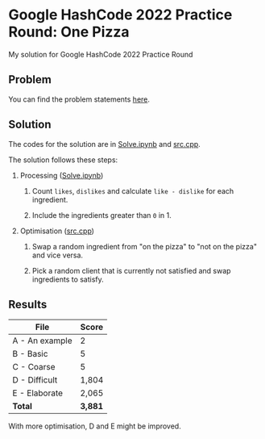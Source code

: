 # Google HashCode 2022 Practice Round: One Pizza
My solution for Google HashCode 2022 Practice Round

## Problem
You can find the problem statements [here](https://codingcompetitions.withgoogle.com/hashcode/round/00000000008f5ca9/00000000008f6f33).

## Solution

The codes for the solution are in [Solve.ipynb](notebook/Solve.ipynb) and [src.cpp](src.cpp).

The solution follows these steps:

1. Processing ([Solve.ipynb](notebook/Solve.ipynb))

   1. Count ```likes```, ```dislikes``` and calculate ```like - dislike``` for each ingredient.
   
   2. Include the ingredients greater than ```0``` in 1.
   
2. Optimisation ([src.cpp](src.cpp))

   1. Swap a random ingredient from "on the pizza" to "not on the pizza" and vice versa.

   2. Pick a random client that is currently not satisfied and swap ingredients to satisfy.


## Results
| File  | Score |
| ------------- | ------------- |
| A - An example | 2 |
| B - Basic  | 5 |
| C - Coarse  | 5 |
| D - Difficult | 1,804 |
| E - Elaborate | 2,065 |
| **Total** | **3,881** |

With more optimisation, D and E might be improved. 
